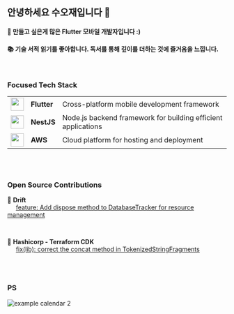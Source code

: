 ## 안녕하세요 수오재입니다 👋

#### 🚀 만들고 싶은게 많은 Flutter 모바일 개발자입니다 :) <br/>

#### 📚 기술 서적 읽기를 좋아합니다. 독서를 통해 깊이를 더하는 것에 즐거움을 느낍니다. <br/>

<br/>

<h3>Focused Tech Stack</h3>
<table>
  <tr>
    <td><img src="https://img.icons8.com/color/48/000000/flutter.png" width="30" height="30" /></td>
    <td><b>Flutter</b></td>
    <td>Cross-platform mobile development framework</td>
  </tr>
  <tr>
    <td><img src="https://img.icons8.com/color/48/000000/nestjs.png" width="30" height="30" /></td>
    <td><b>NestJS</b></td>
    <td>Node.js backend framework for building efficient applications</td>
  </tr>
  <tr>
    <td><img src="https://img.icons8.com/color/48/000000/amazon-web-services.png" width="30" height="30" /></td>
    <td><b>AWS</b></td>
    <td>Cloud platform for hosting and deployment</td>
  </tr>
</table>

<br/>

#

### Open Source Contributions  


📌 **Drift**  
&nbsp;&nbsp;&nbsp;&nbsp; [feature: Add dispose method to DatabaseTracker for resource management](https://github.com/simolus3/drift/pull/3420)

<br/>

📌 **Hashicorp - Terraform CDK**  
&nbsp;&nbsp;&nbsp;&nbsp; [fix(lib): correct the concat method in TokenizedStringFragments](https://github.com/hashicorp/terraform-cdk/pull/3772)



<br/>


#

### PS

![example calendar 2](https://leetcode-solved-problems.vercel.app/api?username=suojae3&name=suojae&type=calendar&bolder=true&title=true)
